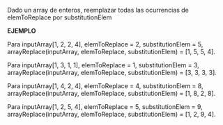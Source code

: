 Dado un array de enteros, reemplazar todas las ocurrencias de elemToReplace por substitutionElem

**EJEMPLO**

Para inputArray[1, 2, 2, 4], elemToReplace = 2, substitutionElem = 5, arrayReplace(inputArray, elemToReplace, substitutionElem) = [1, 5, 5, 4].

Para inputArray[1, 3, 1, 1], elemToReplace = 1, substitutionElem = 3, arrayReplace(inputArray, elemToReplace, substitutionElem) = [3, 3, 3, 3].

Para inputArray[1, 4, 2, 4], elemToReplace = 4, substitutionElem = 8, arrayReplace(inputArray, elemToReplace, substitutionElem) = [1, 8, 2, 8].

Para inputArray[1, 2, 5, 4], elemToReplace = 5, substitutionElem = 9, arrayReplace(inputArray, elemToReplace, substitutionElem) = [1, 2, 9, 4].
